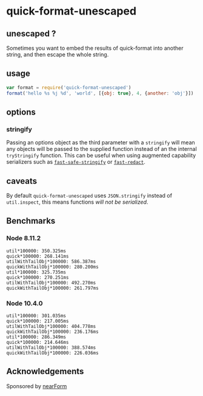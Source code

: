 # quick-format-unescaped

## unescaped ?

Sometimes you want to embed the results of quick-format into another string, 
and then escape the whole string. 

## usage

```js
var format = require('quick-format-unescaped')
format('hello %s %j %d', 'world', [{obj: true}, 4, {another: 'obj'}])
```

## options

### stringify

Passing an options object as the third parameter with a `stringify` will mean 
any objects will be passed to the supplied function instead of an the 
internal `tryStringify` function. This can be useful when using augmented
capability serializers such as [`fast-safe-stringify`](http://github.com/davidmarkclements/fast-safe-stringify) or [`fast-redact`](http://github.com/davidmarkclements/fast-redact).  

## caveats

By default `quick-format-unescaped` uses  `JSON.stringify` instead of `util.inspect`, this means functions *will not be serialized*.

## Benchmarks

### Node 8.11.2

```
util*100000: 350.325ms
quick*100000: 268.141ms
utilWithTailObj*100000: 586.387ms
quickWithTailObj*100000: 280.200ms
util*100000: 325.735ms
quick*100000: 270.251ms
utilWithTailObj*100000: 492.270ms
quickWithTailObj*100000: 261.797ms
```

### Node 10.4.0

```
util*100000: 301.035ms
quick*100000: 217.005ms
utilWithTailObj*100000: 404.778ms
quickWithTailObj*100000: 236.176ms
util*100000: 286.349ms
quick*100000: 214.646ms
utilWithTailObj*100000: 388.574ms
quickWithTailObj*100000: 226.036ms
```

## Acknowledgements

Sponsored by [nearForm](http://www.nearform.com)
